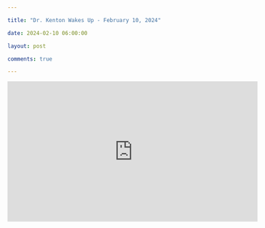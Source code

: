 ```yaml
---

title: "Dr. Kenton Wakes Up - February 10, 2024"

date: 2024-02-10 06:00:00

layout: post

comments: true

---
```




<iframe width="560" height="315" src="https://www.youtube.com/embed/uPnoncrWpag?si=7bTvIlcHAT9G7vPN" title="YouTube video player" frameborder="0" allow="accelerometer; autoplay; clipboard-write; encrypted-media; gyroscope; picture-in-picture; web-share" allowfullscreen></iframe>
